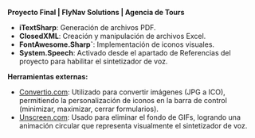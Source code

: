 **Proyecto Final | FlyNav Solutions | Agencia de Tours**


- **iTextSharp**: Generación de archivos PDF.
- **ClosedXML**: Creación y manipulación de archivos Excel.
- **FontAwesome.Sharp`**: Implementación de iconos visuales.
- **System.Speech**: Activado desde el apartado de Referencias del proyecto para habilitar el sintetizador de voz.

**Herramientas externas:**
- [Convertio.com](https://convertio.co/es/): Utilizado para convertir imágenes (JPG a ICO), permitiendo la personalización de iconos en la barra de control (minimizar, maximizar, cerrar formularios).
- [Unscreen.com](https://www.unscreen.com/): Usado para eliminar el fondo de GIFs, logrando una animación circular que representa visualmente el sintetizador de voz.
